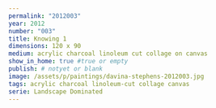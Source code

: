 ```yaml
---
permalink: "2012003"
year: 2012
number: "003"
title: Knowing 1
dimensions: 120 x 90
medium: acrylic charcoal linoleum cut collage on canvas
show_in_home: true #true or empty
publish: # notyet or blank
image: /assets/p/paintings/davina-stephens-2012003.jpg
tags: acrylic charcoal linoleum-cut collage canvas
serie: Landscape Dominated
---
```

